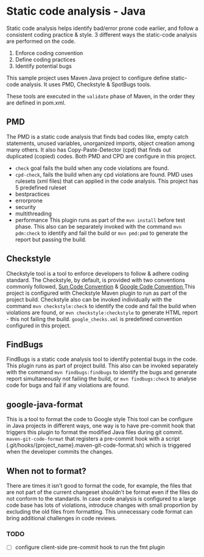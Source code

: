 
# Static code analysis - Java

Static code analysis helps identify bad/error prone code earlier, and follow a consistent coding practice & style.
3 different ways the static-code analysis are performed on the code.
1. Enforce coding convention
2. Define coding practices
3. Identify potential bugs

This sample project uses Maven Java project to configure define static-code analysis. It uses PMD, Checkstyle & SpotBugs tools.

These tools are executed in the `validate` phase of Maven, in the order they are defined in pom.xml.
## PMD

The PMD is a static code analysis that finds bad codes like, empty catch statements, unused variables, unorganized imports, object creation among many others.
It also has Copy-Paste-Detector (cpd) that finds out duplicated (copied) codes.
Both PMD and CPD are configure in this project.
* `check` goal fails the build when any code violations are found.
* `cpd-check`, fails the build when any cpd violations are found.
PMD uses rulesets (xml files) that can applied in the code analysis. This project has 5 predefined ruleset 
* bestpractices
* errorprone
* security
* multithreading
* performance
This plugin runs as part of the `mvn install` before test phase. This also can be separately invoked with the command `mvn pdm:check` to identify and fail the build or `mvn pmd:pmd` to generate the report but passing the build.

## Checkstyle
Checkstyle tool is a tool to enforce developers to follow & adhere coding standard.
The Checkstyle, by default, is provided with two conventions commonly followed, [Sun Code Convention](https://www.oracle.com/technetwork/java/javase/documentation/codeconvtoc-136057.html) & [Google Code Convention ](https://checkstyle.org/styleguides/google-java-style-20170228.html)
This project is configured with Checkstyle Maven plugin to run as part of the project build. 
Checkstyle also can be invoked individually with the command `mvn checkstyle:check` to identify the code and fail the build when violations are found, or `mvn checkstyle:checkstyle` to generate HTML report - this not failing the build.
`google_checks.xml` is predefined convention configured in this project.
## FindBugs
FindBugs is a static code analysis tool to identify potential bugs in the code. This plugin runs as part of project build. This also can be invoked separately with the command `mvn findbugs:findbugs` to identify the bugs and generate report simultaneously not failing the build, or `mvn findbugs:check` to analyse code for bugs and fail if any violations are found.


## google-java-format
This is a tool to format the code to Google style 
This tool can be configure in Java projects in different ways, one way is to have pre-commit hook that triggers this plugin to format the modified Java files during git commit.
`maven-git-code-format` that registers a pre-commit hook with a script (.git/hooks/{project_name}.maven-git-code-format.sh) which is triggered when the developer commits the changes.

## When not to format?
There are times it isn't good to format the code, for example, the files that are not part of the current changeset shouldn't be format even if the files do not conform to the standards.
In case code analysis is configured to a large code base has lots of violations, introduce changes with small proportion by excluding the old files from formatting.
This unnecessary code format can bring additional challenges in code reviews.

### TODO
- [ ] configure client-side pre-commit hook to run the fmt plugin
